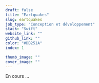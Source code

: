 ```yaml
---
draft: false
title: "Eartquakes"
slug: eartquakes
job_type: "Conception et développement"
stack: "Swift"
website_link: ""
github_link: ""
color: "#DB251A"
index: 1

thumb_image: ""
cover_image: ""
---
```


En cours ...